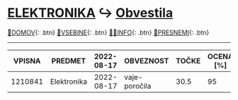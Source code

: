 # [ELEKTRONIKA](../index.md) ↪ [Obvestila](./index.md)

[🏡DOMOV](../index.md){: .btn}
[📝VSEBINE](../Vsebine/index.md){: .btn}
[👨‍🎓INFO](../info.md){: .btn}
[💾PRESNEMI](../Presnemi/index.md){: .btn}

---
 
| VPISNA | PREDMET | 2022-08-17 | OBVEZNOST | TOČKE | OCENA [%] |
| ---- | ---- | ---- | ---- | ---- | ---- |
| 1210841 | Elektronika | 2022-08-17 | vaje-poročila | 30.5 | 95 |


